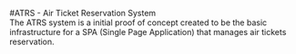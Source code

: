 #ATRS - Air Ticket Reservation System  
The ATRS system is a initial proof of concept created to be the basic infrastructure for a SPA (Single Page Application) that manages air tickets reservation. 
